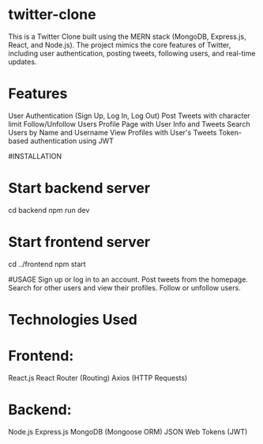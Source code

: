 # twitter-clone
This is a Twitter Clone built using the MERN stack (MongoDB, Express.js, React, and Node.js).
The project mimics the core features of Twitter, including user authentication, posting tweets, following users, and real-time updates.

# Features
User Authentication (Sign Up, Log In, Log Out)
Post Tweets with character limit
Follow/Unfollow Users
Profile Page with User Info and Tweets
Search Users by Name and Username
View Profiles with User's Tweets
Token-based authentication using JWT


#INSTALLATION
# Start backend server
cd backend
npm run dev

# Start frontend server
cd ../frontend
npm start

#USAGE
Sign up or log in to an account.
Post tweets from the homepage.
Search for other users and view their profiles.
Follow or unfollow users.

# Technologies Used
# Frontend:
React.js
React Router (Routing)
Axios (HTTP Requests)
# Backend:
Node.js
Express.js
MongoDB (Mongoose ORM)
JSON Web Tokens (JWT)
